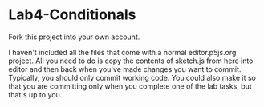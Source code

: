 # Lab4-Conditionals

Fork this project into your own account.

I haven't included all the files that come with a normal editor.p5js.org project. All you need to do is copy the contents of sketch.js from here into editor and then back when you've made changes you want to commit. Typically, you should only commit working code. You could also make it so that you are committing only when you complete one of the lab tasks, but that's up to you.
